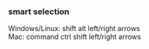 

### smart selection
Windows/Linux:  shift alt left/right arrows <br>
Mac:            command ctrl shift left/right arrows
